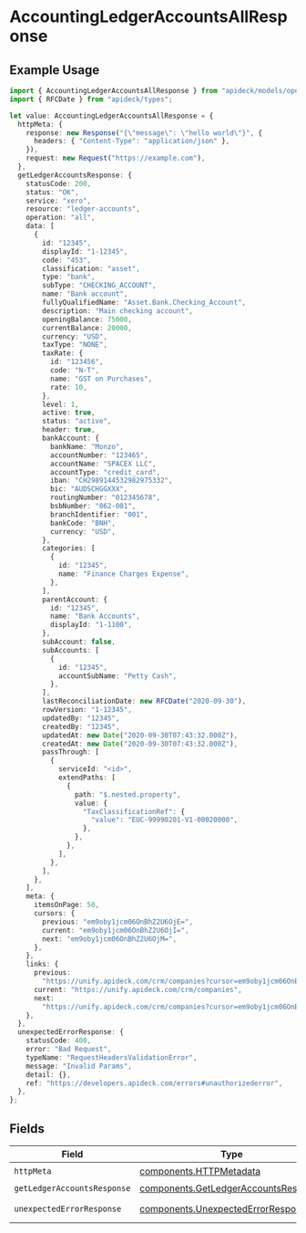 # AccountingLedgerAccountsAllResponse

## Example Usage

```typescript
import { AccountingLedgerAccountsAllResponse } from "apideck/models/operations";
import { RFCDate } from "apideck/types";

let value: AccountingLedgerAccountsAllResponse = {
  httpMeta: {
    response: new Response("{\"message\": \"hello world\"}", {
      headers: { "Content-Type": "application/json" },
    }),
    request: new Request("https://example.com"),
  },
  getLedgerAccountsResponse: {
    statusCode: 200,
    status: "OK",
    service: "xero",
    resource: "ledger-accounts",
    operation: "all",
    data: [
      {
        id: "12345",
        displayId: "1-12345",
        code: "453",
        classification: "asset",
        type: "bank",
        subType: "CHECKING_ACCOUNT",
        name: "Bank account",
        fullyQualifiedName: "Asset.Bank.Checking_Account",
        description: "Main checking account",
        openingBalance: 75000,
        currentBalance: 20000,
        currency: "USD",
        taxType: "NONE",
        taxRate: {
          id: "123456",
          code: "N-T",
          name: "GST on Purchases",
          rate: 10,
        },
        level: 1,
        active: true,
        status: "active",
        header: true,
        bankAccount: {
          bankName: "Monzo",
          accountNumber: "123465",
          accountName: "SPACEX LLC",
          accountType: "credit_card",
          iban: "CH2989144532982975332",
          bic: "AUDSCHGGXXX",
          routingNumber: "012345678",
          bsbNumber: "062-001",
          branchIdentifier: "001",
          bankCode: "BNH",
          currency: "USD",
        },
        categories: [
          {
            id: "12345",
            name: "Finance Charges Expense",
          },
        ],
        parentAccount: {
          id: "12345",
          name: "Bank Accounts",
          displayId: "1-1100",
        },
        subAccount: false,
        subAccounts: [
          {
            id: "12345",
            accountSubName: "Petty Cash",
          },
        ],
        lastReconciliationDate: new RFCDate("2020-09-30"),
        rowVersion: "1-12345",
        updatedBy: "12345",
        createdBy: "12345",
        updatedAt: new Date("2020-09-30T07:43:32.000Z"),
        createdAt: new Date("2020-09-30T07:43:32.000Z"),
        passThrough: [
          {
            serviceId: "<id>",
            extendPaths: [
              {
                path: "$.nested.property",
                value: {
                  "TaxClassificationRef": {
                    "value": "EUC-99990201-V1-00020000",
                  },
                },
              },
            ],
          },
        ],
      },
    ],
    meta: {
      itemsOnPage: 50,
      cursors: {
        previous: "em9oby1jcm06OnBhZ2U6OjE=",
        current: "em9oby1jcm06OnBhZ2U6OjI=",
        next: "em9oby1jcm06OnBhZ2U6OjM=",
      },
    },
    links: {
      previous:
        "https://unify.apideck.com/crm/companies?cursor=em9oby1jcm06OnBhZ2U6OjE%3D",
      current: "https://unify.apideck.com/crm/companies",
      next:
        "https://unify.apideck.com/crm/companies?cursor=em9oby1jcm06OnBhZ2U6OjM",
    },
  },
  unexpectedErrorResponse: {
    statusCode: 400,
    error: "Bad Request",
    typeName: "RequestHeadersValidationError",
    message: "Invalid Params",
    detail: {},
    ref: "https://developers.apideck.com/errors#unauthorizederror",
  },
};
```

## Fields

| Field                                                                                        | Type                                                                                         | Required                                                                                     | Description                                                                                  |
| -------------------------------------------------------------------------------------------- | -------------------------------------------------------------------------------------------- | -------------------------------------------------------------------------------------------- | -------------------------------------------------------------------------------------------- |
| `httpMeta`                                                                                   | [components.HTTPMetadata](../../models/components/httpmetadata.md)                           | :heavy_check_mark:                                                                           | N/A                                                                                          |
| `getLedgerAccountsResponse`                                                                  | [components.GetLedgerAccountsResponse](../../models/components/getledgeraccountsresponse.md) | :heavy_minus_sign:                                                                           | LedgerAccounts                                                                               |
| `unexpectedErrorResponse`                                                                    | [components.UnexpectedErrorResponse](../../models/components/unexpectederrorresponse.md)     | :heavy_minus_sign:                                                                           | Unexpected error                                                                             |